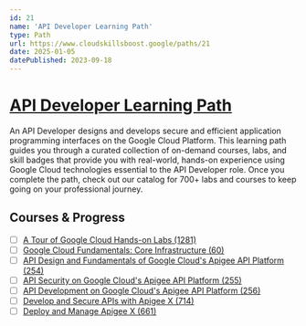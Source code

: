 ```yaml
---
id: 21
name: 'API Developer Learning Path'
type: Path
url: https://www.cloudskillsboost.google/paths/21
date: 2025-01-05
datePublished: 2023-09-18
---
```


# [API Developer Learning Path](https://www.cloudskillsboost.google/paths/21)

An API Developer designs and develops secure and efficient application programming interfaces on the Google Cloud Platform. This learning path guides you through a curated collection of on-demand courses, labs, and skill badges that provide you with real-world, hands-on experience using Google Cloud technologies essential to the API Developer role. Once you complete the path, check out our catalog for 700+ labs and courses to keep going on your professional journey.

## Courses & Progress

- [ ] [A Tour of Google Cloud Hands-on Labs (1281)](../courses/A-Tour-of-Google-Cloud-Hands-on-Labs.md)
- [ ] [Google Cloud Fundamentals: Core Infrastructure (60)](../courses/Google-Cloud-Fundamentals-Core-Infrastructure.md)
- [ ] [API Design and Fundamentals of Google Cloud's Apigee API Platform (254)](../courses/API-Design-and-Fundamentals-of-Google-Cloud's-Apigee-API-Platform.md)
- [ ] [API Security on Google Cloud's Apigee API Platform (255)](../courses/API-Security-on-Google-Cloud's-Apigee-API-Platform.md)
- [ ] [API Development on Google Cloud's Apigee API Platform (256)](../courses/API-Development-on-Google-Cloud's-Apigee-API-Platform.md)
- [ ] [Develop and Secure APIs with Apigee X (714)](../courses/Develop-and-Secure-APIs-with-Apigee-X.md)
- [ ] [Deploy and Manage Apigee X (661)](../courses/Deploy-and-Manage-Apigee-X.md)
